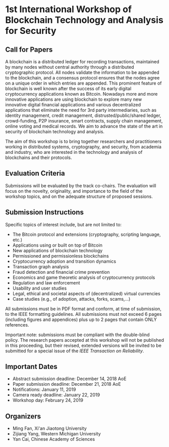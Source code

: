 <ClientOnly>
  <ImgSlide/>
</ClientOnly>


# 1st International Workshop of Blockchain Technology and Analysis for Security
## Call for Papers

A blockchain is a distributed ledger for recording transactions, maintained by many nodes without central authority
through a distributed cryptographic protocol. All nodes validate the information to be appended to the blockchain, and a consensus protocol ensures that the nodes agree on a unique order in which entries are appended. This prominent feature of blockchain is well known after the success of its early digital cryptocurrency applications known as Bitcoin.
Nowadays more and more innovative applications are using blockchain to explore many new innovative digital financial
applications and various decentralized applications that eliminate the need for 3rd party intermediaries, such as identity
management, credit management, distrusted/public/shared ledger, crowd-funding, P2P insurance, smart contracts, supply
chain management, online voting and medical records.  We aim to advance the state of the art in security of blockchain technology and analysis.

The aim of this workshop is to bring together researchers and practitioners working in distributed systems, cryptography,
and security, from academia and industry, who are interested in the technology and analysis of blockchains and
their protocols.



## Evaluation Criteria

Submissions will be evaluated by the track co-chairs. The evaluation will focus on the novelty, originality, and importance to the field of the workshop topics, and on the adequate structure of proposed sessions.


## Submission Instructions
Specific topics of interest include, but are not limited to:
- The Bitcoin protocol and extensions (cryptography, scripting language, etc.)
- Applications using or built on top of Bitcoin
- New applications of blockchain technology
- Permissioned and permissionless blockchains
- Cryptocurrency adoption and transition dynamics
- Transaction graph analysis
- Fraud detection and financial crime prevention
- Economics and game theoretic analysis of cryptocurrency protocols
- Regulation and law enforcement
- Usability and user studies
- Legal, ethical and societal aspects of (decentralized) virtual currencies
- Case studies (e.g., of adoption, attacks, forks, scams,...)

All submissions must be in PDF format and conform, at time of submission, to the IEEE formatting guidelines.
All submissions must not exceed 6 pages (including figures and appendices) plus up to 2 pages that contain ONLY references.

Important note: submissions must be compliant with the double-blind policy. The research papers accepted at this workshop will not be published in this proceeding, but their revised, extended versions will be invited to be submitted for a special issue
of the *IEEE Transaction on Reliability*.



## Important Dates
- Abstract submission deadline: December 14, 2018 AoE
- Paper submission deadline: December 21, 2018 AoE
- Notifications: January 11, 2019
- Camera ready deadline: January 22, 2019
- Workshop day: February 24, 2019


## Organizers
- Ming Fan, Xi'an Jiaotong University
- Zijiang Yang, Western Michigan University
- Yan Cai, Chinese Academy of Sciences

<style lang="stylus">
.content:not(.custom)
  max-width 900px
  text-align justify
</style>
